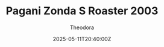 ---
title: "Pagani Zonda S Roaster 2003"
meta_title: ""
description: "Pagani Zonda S Roaster 2003 by GeroDa74 for Assetto Corsa, ready to race!"
date: 2025-05-11T20:40:00Z
thumb: tooJGAU
mainimage: djdeD5V
cargallery: ["kJc1Pcv", "7LmQRbu", "mx4wPfQ"]
categories: ["Car"]
author: "Theodora"
tags: ["Pagani", "Supercars", "Road", "2003", "GeroDa74", "Italy"]
draft: false
link: https://modsfire.com/u2IcT7Eke2CAIyO
zipsize: 29 MB
manu: Pagani
country: Italy
year: 2003
class: Supercars
drivetrain: RWD
engine: 7.3L AMG V12
power: "547 bhp"
torque: "750"
mass: "1310"
speed: "330"
accel: "3.7 seconds"
gb: 6-speed
creator: GeroDa74
version: "1.22"
csp: "0.2.6"
carname: "Pagani Zonda S Roaster"
folder: "gd_pagani_zonda_c12s_r"
livery: "8 colors"
r2r: 0
host: ModsFire
---